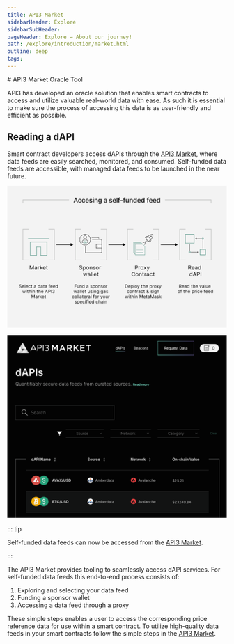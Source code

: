```yaml
---
title: API3 Market
sidebarHeader: Explore
sidebarSubHeader:
pageHeader: Explore → About our journey!
path: /explore/introduction/market.html
outline: deep
tags:
---
```


<PageHeader/>

<SearchHighlight/>
<!-- section to review upon staged beta of market -->
# API3 Market Oracle Tool

API3 has developed an oracle solution that enables smart contracts to access and
utilize valuable real-world data with ease. As such it is essential to make sure
the process of accessing this data is as user-friendly and efficient as
possible.

## Reading a dAPI

Smart contract developers access dAPIs through the
[API3 Market<ExternalLinkImage/>](https://market.api3.org), where data feeds are
easily searched, monitored, and consumed. Self-funded data feeds are accessible,
with managed data feeds to be launched in the near future.

<img src="../assets/images/11-Visual_that_communicates_the_process_of_sponsoring_a_byog_feed_using_the_market.png" width="550px"/>

[![API3 Market](../assets/images/market-website.png)](https://market.api3.org)

::: tip

Self-funded data feeds can now be accessed from the
[API3 Market](https://market.api3.org).

:::

The API3 Market provides tooling to seamlessly access dAPI services. For
self-funded data feeds this end-to-end process consists of:

1. Exploring and selecting your data feed
2. Funding a sponsor wallet
3. Accessing a data feed through a proxy

These simple steps enables a user to access the corresponding price reference
data for use within a smart contract. To utilize high-quality data feeds in your
smart contracts follow the simple steps in the
[API3 Market](https://market.api3.org).

